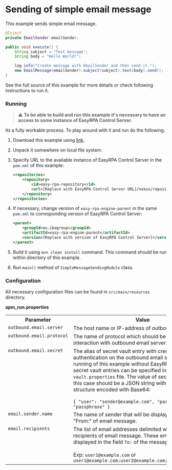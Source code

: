 # Sending of simple email message

This example sends simple email message.

```Java
@Inject
private EmailSender emailSender;

public void execute() {       
    String subject = "Test message";
    String body = "Hello World!"; 

    log.info("Create message with EmailSender and then send it.");
    new EmailMessage(emailSender).subject(subject).text(body).send();
}
```

See the full source of this example for more details or check following instructions to run it.

### Running

> :warning: **To be able to build and run this example it's necessary to have an access
>to some instance of EasyRPA Control Server.**

Its a fully workable process. To play around with it and run do the following:
1. Download this example using [link][down_git_link].
2. Unpack it somewhere on local file system.
3. Specify URL to the available instance of EasyRPA Control Server in the `pom.xml` of this example:
    ```xml
    <repositories>
        <repository>
            <id>easy-rpa-repository</id>
            <url>[Replace with EasyRPA Control Server URL]/nexus/repository/easyrpa/</url>
        </repository>
    </repositories>
    ```
4. If necessary, change version of `easy-rpa-engine-parent` in the same `pom.xml` to corresponding version of
   EasyRPA Control Server:
    ```xml
    <parent>
        <groupId>eu.ibagroup</groupId>
        <artifactId>easy-rpa-engine-parent</artifactId>
        <version>[Replace with version of EasyRPA Control Server]</version>
    </parent>
    ```

5. Build it using `mvn clean install` command. This command should be run within directory of this example.
6. Run `main()` method of `SimpleMessageSendingModule` class.

[down_git_link]: https://downgit.github.io/#/home?url=https://github.com/easyrpa/openframework/tree/main/examples/email/simple-message-sending

### Configuration

All necessary configuration files can be found in `src/main/resources` directory.

**apm_run.properties**

<table>
    <tr><th>Parameter</th><th>Value</th></tr>
    <tr><td valign="top"><code>outbound.email.server</code></td><td>
        The host name or IP-address of outbound email server. 
    </td></tr>
    <tr><td valign="top"><code>outbound.email.protocol</code></td><td>
        The name of protocol which should be used for interaction with outbound email server. 
    </td></tr>
    <tr><td valign="top"><code>outbound.email.secret</code></td><td>
        The alias of secret vault entry with credentials for authentication on the outbound email server. In case of 
        running of this example without EasyRPA Control Server, secret vault entries can be specified in the 
        <code>vault.properties</code> file. The value of secret vault entry in this case should be a JSON string with 
        following structure encoded with Base64:<br>
        <br>
        <code>{ "user": "sender@example.com", "password": "passphrase" }</code>    
    </td></tr>
    <tr><td valign="top"><code>email.sender.name</code></td><td>
        The name of sender that will be displayed in the field "From:" of email message.
    </td></tr>
    <tr><td valign="top"><code>email.recipients</code></td><td>
        The list of email addresses delimited with <code>;</code> who are recipients of email message. These email 
        addresses displayed in the field <code>To:</code> of the message.<br>
        <br>
        Exp: <code>user1@example.com</code> or <code>user1@example.com;user2@example.com;user3@example.com</code>     
    </td></tr>
</table>